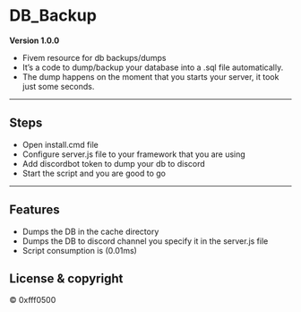 # DB_Backup

**Version 1.0.0**
- Fivem resource for db backups/dumps
- It’s a code to dump/backup your database into a .sql file automatically.
- The dump happens on the moment that you starts your server, it took just some seconds.


---
## Steps
- Open install.cmd file
- Configure server.js file to your framework that you are using
- Add discordbot token to dump your db to discord
- Start the script and you are good to go
---

## Features
- Dumps the DB in the cache directory
- Dumps the DB to discord channel you specify it in the server.js file
- Script consumption is (0.01ms)


## License & copyright 

©️ 0xfff0500